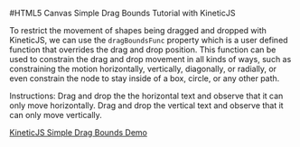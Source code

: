 
#HTML5 Canvas Simple Drag Bounds Tutorial with KineticJS

To restrict the movement of shapes being dragged and dropped with KineticJS,
we can use the `dragBoundsFunc` property which is a user defined function that
overrides the drag and drop position.  This function can be used to constrain
the drag and drop movement in all kinds of ways, such as constraining the motion
horizontally, vertically, diagonally, or radially, or even constrain the node
to stay inside of a box, circle, or any other path.

Instructions: Drag and drop the the horizontal text and observe that it can only
move horizontally. Drag and drop the vertical text and observe that it can only move vertically.

<a class="jsbin-embed" href="http://jsbin.com/caguhi/1/embed?js,output">KineticJS Simple Drag Bounds Demo</a><script src="http://static.jsbin.com/js/embed.js"></script>